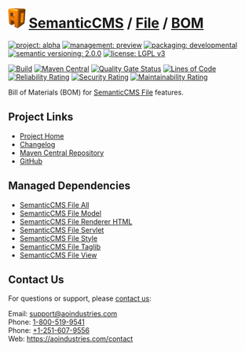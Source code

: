 # [<img src="ao-logo.png" alt="AO Logo" width="35" height="40">](https://github.com/ao-apps) [SemanticCMS](https://github.com/ao-apps/semanticcms) / [File](https://github.com/ao-apps/semanticcms-file) / [BOM](https://github.com/ao-apps/semanticcms-file-bom)

[![project: alpha](https://semanticcms.com/ao-badges/project-alpha.svg)](https://aoindustries.com/life-cycle#project-alpha)
[![management: preview](https://semanticcms.com/ao-badges/management-preview.svg)](https://aoindustries.com/life-cycle#management-preview)
[![packaging: developmental](https://semanticcms.com/ao-badges/packaging-developmental.svg)](https://aoindustries.com/life-cycle#packaging-developmental)  
[![semantic versioning: 2.0.0](https://semanticcms.com/ao-badges/semver-2.0.0.svg)](http://semver.org/spec/v2.0.0.html)
[![license: LGPL v3](https://semanticcms.com/ao-badges/license-lgpl-3.0.svg)](https://www.gnu.org/licenses/lgpl-3.0)

[![Build](https://github.com/ao-apps/semanticcms-file-bom/workflows/Build/badge.svg?branch=master)](https://github.com/ao-apps/semanticcms-file-bom/actions?query=workflow%3ABuild)
[![Maven Central](https://maven-badges.herokuapp.com/maven-central/com.semanticcms/semanticcms-file-bom/badge.svg)](https://maven-badges.herokuapp.com/maven-central/com.semanticcms/semanticcms-file-bom)
[![Quality Gate Status](https://sonarcloud.io/api/project_badges/measure?branch=master&project=com.semanticcms%3Asemanticcms-file-bom&metric=alert_status)](https://sonarcloud.io/dashboard?branch=master&id=com.semanticcms%3Asemanticcms-file-bom)
[![Lines of Code](https://sonarcloud.io/api/project_badges/measure?branch=master&project=com.semanticcms%3Asemanticcms-file-bom&metric=ncloc)](https://sonarcloud.io/component_measures?branch=master&id=com.semanticcms%3Asemanticcms-file-bom&metric=ncloc)  
[![Reliability Rating](https://sonarcloud.io/api/project_badges/measure?branch=master&project=com.semanticcms%3Asemanticcms-file-bom&metric=reliability_rating)](https://sonarcloud.io/component_measures?branch=master&id=com.semanticcms%3Asemanticcms-file-bom&metric=Reliability)
[![Security Rating](https://sonarcloud.io/api/project_badges/measure?branch=master&project=com.semanticcms%3Asemanticcms-file-bom&metric=security_rating)](https://sonarcloud.io/component_measures?branch=master&id=com.semanticcms%3Asemanticcms-file-bom&metric=Security)
[![Maintainability Rating](https://sonarcloud.io/api/project_badges/measure?branch=master&project=com.semanticcms%3Asemanticcms-file-bom&metric=sqale_rating)](https://sonarcloud.io/component_measures?branch=master&id=com.semanticcms%3Asemanticcms-file-bom&metric=Maintainability)

Bill of Materials (BOM) for [SemanticCMS File](https://github.com/ao-apps/semanticcms-file) features.

## Project Links
* [Project Home](https://semanticcms.com/file/bom/)
* [Changelog](https://semanticcms.com/file/bom/changelog)
* [Maven Central Repository](https://search.maven.org/artifact/com.semanticcms/semanticcms-file-bom)
* [GitHub](https://github.com/ao-apps/semanticcms-file-bom)

## Managed Dependencies
* [SemanticCMS File All](https://github.com/ao-apps/semanticcms-file-all)
* [SemanticCMS File Model](https://github.com/ao-apps/semanticcms-file-model)
* [SemanticCMS File Renderer HTML](https://github.com/ao-apps/semanticcms-file-renderer-html)
* [SemanticCMS File Servlet](https://github.com/ao-apps/semanticcms-file-servlet)
* [SemanticCMS File Style](https://github.com/ao-apps/semanticcms-file-style)
* [SemanticCMS File Taglib](https://github.com/ao-apps/semanticcms-file-taglib)
* [SemanticCMS File View](https://github.com/ao-apps/semanticcms-file-view)

## Contact Us
For questions or support, please [contact us](https://aoindustries.com/contact):

Email: [support@aoindustries.com](mailto:support@aoindustries.com)  
Phone: [1-800-519-9541](tel:1-800-519-9541)  
Phone: [+1-251-607-9556](tel:+1-251-607-9556)  
Web: https://aoindustries.com/contact
